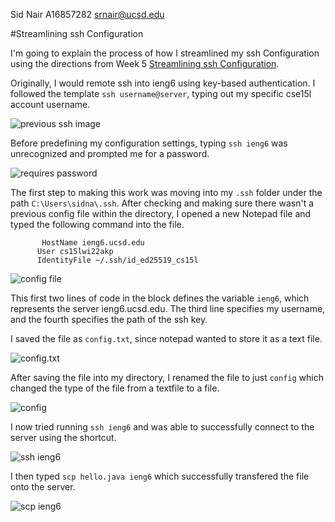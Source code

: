 Sid Nair A16857282 srnair@ucsd.edu

#Streamlining ssh Configuration

I'm going to explain the process of how I streamlined my ssh Configuration using the directions from 
Week 5 [Streamlining ssh Configuration](https://ucsd-cse15l-w22.github.io/week/week5/#group-choice-1-streamline-ssh-configuration).

Originally, I would remote ssh into ieng6 using key-based authentication. I followed the template ```ssh username@server```, typing out my specific 
cse15l account username.

![previous ssh image](https://i.gyazo.com/9e25c68719484d6dbc2d37dedbd05b3f.png)

Before predefining my configuration settings, typing ```ssh ieng6``` was unrecognized and prompted me for a password.

![requires password](https://i.gyazo.com/076ac507636bb3ff3b765da49d8c1586.png)

The first step to making this work was moving into my ```.ssh``` folder under the path ```C:\Users\sidna\.ssh```.
After checking and making sure there wasn't a previous config file within the directory, I opened a new Notepad file and typed the following command into 
the file.


```Host ieng6
	   HostName ieng6.ucsd.edu
	  User cs15lwi22akp
	  IdentityFile ~/.ssh/id_ed25519_cs15l
```
![config file](https://i.gyazo.com/b03726eed617444ab6bad756a5ad44bc.png)

This first two lines of code in the block defines the variable ```ieng6```, which represents the server ieng6.ucsd.edu. The third line specifies my username, and 
the fourth specifies the path of the ssh key.

I saved the file as ```config.txt```, since notepad wanted to store it as a text file.

![config.txt](https://i.gyazo.com/46852ff03280968b0372eaa4db4e95e8.png)
  
  
After saving the file into my directory, I renamed the file to just ```config``` which changed the type of the file from a textfile to a file.
  
![config](https://i.gyazo.com/0e75d48f0a2ff6ba63a673813ac6b24f.png)
 
I now tried running ```ssh ieng6``` and was able to successfully connect to the server using the shortcut.

![ssh ieng6](https://i.gyazo.com/1a5f05489f6ad49f032a812809016b0b.png)
 
I then typed ```scp hello.java ieng6``` which successfully transfered the file onto the server.

![scp ieng6]()
  
